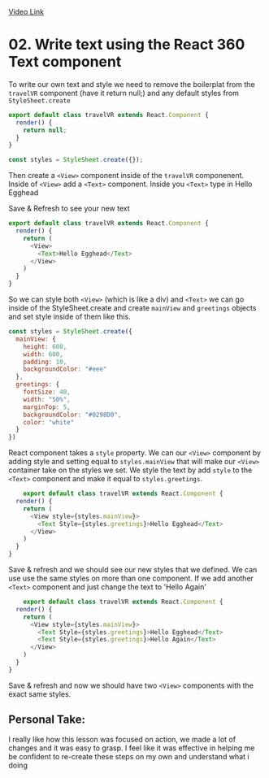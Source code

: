 [Video Link](https://egghead.io/lessons/react-write-text-using-the-react-360-text-component)

# 02. Write text using the React 360 Text component

To write our own text and style we need to remove the boilerplat from the ```travelVR``` component (have it return null;) and any default styles from ```StyleSheet.create```


```javascript
export default class travelVR extends React.Component {
  render() {
    return null;
  }
}

const styles = StyleSheet.create({});
```

Then create a ```<View>``` component inside of the ```travelVR``` componenent. Inside of ```<View>``` add a ```<Text>``` component. Inside you ```<Text>``` type in Hello Egghead

Save & Refresh to see your new text

```javascript
export default class travelVR extends React.Component {
  render() {
    return (
      <View>
        <Text>Hello Egghead</Text>
      </View>
    )
  }
}
```

So we can style both ```<View>``` (which is like a div) and ```<Text>``` we can go inside of the StyleSheet.create and create ```mainView``` and ```greetings``` objects and set style inside of them like this.


```javascript
const styles = StyleSheet.create({
  mainView: {
    height: 600,
    width: 600,
    padding: 10,
    backgroundColor: "#eee"
  },
  greetings: {
    fontSize: 40,
    width: "50%",
    marginTop: 5,
    backgroundColor: "#0298D0",
    color: "white"
  }
})
```

React component takes a ```style``` property. We can our ```<View>``` component by adding style and setting equal to ```styles.mainView``` that will make our ```<View>``` container take on the styles we set. We style the text by add ```style``` to the ```<Text>``` component and make it equal to ```styles.greetings```.

```javascript
	export default class travelVR extends React.Component {
  render() {
    return (
      <View style={styles.mainView}>
        <Text Style={styles.greetings}>Hello Egghead</Text>
      </View>
    )
  }
}
```

Save & refresh and we should see our new styles that we defined. We can use use the same styles on more than one component. If we add another ```<Text>``` component and just change the text to 'Hello Again' 

```javascript
	export default class travelVR extends React.Component {
  render() {
    return (
      <View style={styles.mainView}>
        <Text Style={styles.greetings}>Hello Egghead</Text>
        <Text Style={styles.greetings}>Hello Again</Text>
      </View>
    )
  }
}
```


Save & refresh and now we should have two ```<View>``` components with the exact same styles.


## Personal Take:
I really like how this lesson was focused on action, we made a lot of changes and it was easy to grasp. I feel like it was effective in helping me be confident to re-create these steps on my own and understand what i doing
